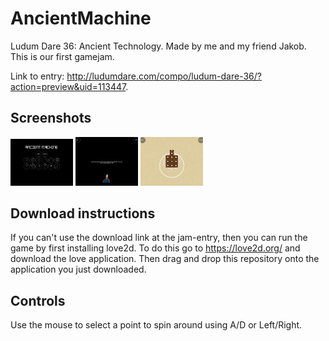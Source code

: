# AncientMachine
Ludum Dare 36: Ancient Technology.
Made by me and my friend Jakob. This is our first gamejam. 

Link to entry: http://ludumdare.com/compo/ludum-dare-36/?action=preview&uid=113447.

## Screenshots
<p float="left">
  <img src="title.jpg" width="100" />
  <img src="intro.jpg" width="100" /> 
  <img src="gameplay.jpg" width="100" />
</p>

## Download instructions
If you can't use the download link at the jam-entry, then you can run the game by first installing love2d. To do this go to https://love2d.org/ and download the love application. Then drag and drop this repository onto the application you just downloaded. 

## Controls
Use the mouse to select a point to spin around using A/D or Left/Right.
